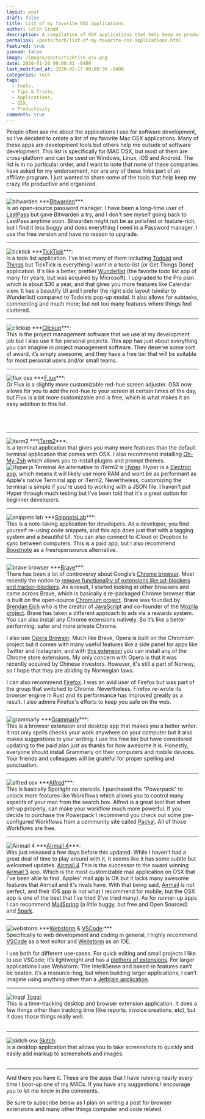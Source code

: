 ```yaml
---
layout: post
draft: false
title: List of my favorite OSX applications
author: Colin Stodd
description: A compilation of OSX applications that help keep me productive and organized.
permalink: /posts/tech/list-of-my-favorite-osx-applications.html
featured: true
pinned: false
image: /images/posts/ticktick_osx.png
date: 2020-01-20 00:00:01 -0400
last_modified_at: 2020-02-17 00:00:30 -0400
categories: tech
tags:
  - Tools,
  - Tips & Tricks,
  - Applications,
  - OSX,
  - Productivity
comments: true
---
```


People often ask me about the applications I use for software development, so I’ve decided to create a list of my favorite Mac OSX applications. Many of these apps are development tools but others help me outside of software development.  This list is specifically for MAC OSX, but most of them are cross-platform and can be used on Windows, Linux, iOS and Android. The list is in no particular order, and I want to note that none of these companies have asked for my endorsement, nor are any of these links part of an affiliate program. I just wanted to share some of the tools that help keep my crazy life productive and organized.

<hr>

<span class="image right">
<img loading="lazy" src="https://upload.wikimedia.org/wikipedia/commons/d/d0/Bitwarden_Desktop_MacOS.png" alt="bitwarden">
</span>
***<a href="https://bitwarden.com/" target="_blank" rel="noopener">Bitwarden</a>***:<br/>Is an open-source password manager. I have been a long-time user of <a href="https://www.lastpass.com/" target="_blank" rel="noopener">LastPass</a> but gave Bitwarden a try, and I don't see myself going back to LastPass anytime soon. Bitwarden might not be as polished or feature-rich, but I find it less buggy and does everything I need in a Password manager. I use the free version and have no reason to upgrade.


<hr>

<span class="image right">
<img loading="lazy" src="/images/posts/ticktick_osx.png" alt="ticktick">
</span>
***<a href="https://ticktick.com/" target="_blank" rel="noopener">TickTick</a>***:<br/>Is a todo list application. I’ve tried many of them including <a href="https://todoist.com" target="_blank" rel="noopener">Todoist</a> and <a href="https://culturedcode.com/things/" target="_blank" rel="noopener">Things</a> but TickTick is everything I want in a todo-list (or Get Things Done) application. It's like a better, prettier <a href="https://www.wunderlist.com/" target="_blank" rel="noopener">Wunderlist</a> (the favorite todo list app of many for years, but was acquired by Microsoft). I upgraded to the Pro plan which is about $30 a year, and that gives you more features like Calendar view. It has a beautify UI and I prefer the right side layout (similar to Wunderlist) compared to Todoists pop-up modal. It also allows for subtasks, commenting and much more; but not too many features where things feel cluttered.

<hr>

<span class="image right">
<img loading="lazy" src="https://software-advice.imgix.net/managed/products/screenshots/list_view_app_retina.png?auto=format&w=600&h=450" alt="clickup">
</span>
***<a href="https://clickup.com" target="_blank" rel="noopener">Clickup</a>***:<br/>This is the project management software that we use at my development job but I also use it for personal projects. This app has just about everything you can imagine in project management software. They deserve some sort of award, it’s simply awesome, and they have a free tier that will be suitable for most personal users and/or small teams.

<hr>

<span class="image right">
<img loading="lazy" src="/images/posts/f.lux.png" alt="flux osx" style="max-height:300px;">
</span>
***<a href="https://justgetflux.com/" target="_blank" rel="noopener">F.lux</a>***:<br/> Or Flux is a slightly more customizable red-hue screen adjuster. OSX now allows for you to add the red-hue to your screen at certain times of the day, but Flux is a bit more customizable and is free, which is what makes it an easy addition to this list.
<br/>
<br/>
<br/>
<br/>

<hr>
<span class="image right">
<img loading="lazy" src="https://miro.medium.com/max/3200/1*6ZbzPhOo4jchV4DzkA3beQ.png" alt="iterm2">
</span>
***<a href="https://iterm2.com/" target="_blank" rel="noopener">iTerm2</a>***:<br/> Is a terminal application that gives you many more features than the default terminal application that comes with OSX. I also recommend installing <a href="https://ohmyz.sh/" target="_blank" rel="noopener">Oh-My-Zsh</a> which allows you to install plugins and prompt themes.

<span class="image right">
<img loading="lazy" src="/images/posts/hyper.png" alt="Hyper.js Terminal">
</span>
An alternative to iTerm2 is <a href="https://hyper.is" target="_blank" rel="noopener" title="Hyper.is">Hyper</a>. Hyper is a <a href="https://www.electronjs.org/" target="_blank" rel="noopener" title="Electron App">Electron app</a>, which means it will likely use more RAM and wont be as performant as Apple's native Terminal app or iTerm2; Nevertheless, customizing the terminal is simple if you're used to working with a JSON file. I haven't put Hyper through much testing but I've been told that it's a great option for beginner developers.

<br/>

<hr>

<span class="image right">
<img loading="lazy" src="https://is2-ssl.mzstatic.com/image/thumb/Purple113/v4/8e/59/13/8e59137d-d322-41d5-309d-0e8366542cf1/pr_source.jpg/643x0w.jpg" alt="snippets lab">
</span>
***<a href="https://apps.apple.com/us/app/snippetslab/id1006087419?mt=12" target="_blank" rel="noopener">SnippetsLab</a>***:<br/>This is a note-taking application for developers. As a developer, you find yourself re-using code snippets, and this app does just that with a tagging system and a beautiful UI. You can also connect to iCloud or Dropbox to sync between computers. This is a paid app, but I also recommend <a href="https://boostnote.io/" target="_blank" rel="noopner">Boostnote</a> as a free/opensource alternative.

<hr>

<span class="image right">
<img loading="lazy" src="https://brave.com/wp-content/uploads/2018/10/a25he_image1.png" alt="brave browser">
</span>
***<a href="https://brave.com/" target="_blank" rel="noopener">Brave</a>***:<br/>There has been a lot of controversy about Google’s <a href="https://www.google.com/chrome/" target="_blank" rel="noopener">Chrome browser</a>. Most recently the notion to <a href="https://www.wired.com/story/google-chrome-ad-blockers-extensions-api/" target="_blank" rel="noopener">remove functionality of extensions like ad-blockers and tracker-blockers</a>. As a result, I started looking at other browsers and came across Brave, which is basically a re-packaged Chrome browser that is built on the open-source <a href="https://www.chromium.org/" target="_blank" rel="noopener">Chromium project</a>. Brave was founded by <a href="https://en.wikipedia.org/wiki/Brendan_Eich" target="_blank" rel="noopener">Brendan Eich</a> who is the creator of <a href="https://en.wikipedia.org/wiki/JavaScript" target="_blank" rel="noopener">JavaScript</a> and co-founder of the <a href="https://www.mozilla.org/en-US/about/history/" target="_blank" rel="noopener">Mozilla project</a>. Brave has taken a different approach to ads via a rewards system. You can also install any Chrome extensions natively. So it’s like a better performing, safer and more private Chrome.

I also use <a href="https://www.opera.com/" target="_blank" rel="noopener">Opera Browser</a>. Much like Brave, Opera is built on the Chromium project but it comes with many useful features like a side panel for apps like Twitter and Instagram, and with <a href="https://colinstodd.com/posts/code/add-chrome-extensions-to-opera-browser.html" target="_top" rel="noopener">this extension</a> you can install any of the Chrome store extensions. My only concern with Opera is that it was recently acquired by Chinese investors. However, it's still a part of Norway, so I hope that they are abiding by Norwegian laws.

I can also recommend <a href="https://www.mozilla.org/en-US/firefox/" target="_blank" rel="noopener">Firefox</a>. I was an avid user of Firefox but was part of the group that switched to Chrome. Nevertheless, Firefox re-wrote its browser engine in Rust and its performance has improved greatly as a result. I also admire Firefox's efforts to keep you safe on the web.

<hr>

<span class="image right">
<img loading="lazy" src="https://lh3.googleusercontent.com/JKWZYRe_7OkKz70IXaXv6TZdgBc2EKIT-AGANDQ0Kg_vDvuJv0ZRUmtro0Wx1FCVGbqpQ2JbOg=w640-h400-e365" alt="grammarly">
</span>
***<a href="https://www.grammarly.com/" target="_blank" rel="noopener">Grammarly</a>***:<br/>This is a browser extension and desktop app that makes you a better writer. It not only spells checks your work anywhere on your computer but it also makes suggestions to your writing. I use the free tier but have considered updating to the paid plan just as thanks for how awesome it is. Honestly, everyone should install Grammarly on their computers and mobile devices. Your friends and colleagues will be grateful for proper spelling and punctuation.

<hr>

<span class="image right">
<img loading="lazy" src="https://9to5mac.com/wp-content/uploads/sites/6/2017/03/friday-5-alfred-3.jpg?quality=82&strip=all&w=1600" alt="alfred osx">
</span>
***<a href="https://www.alfredapp.com/" target="_blank" rel="noopener">Alfred</a>***:<br/>This is basically Spotlight on steroids. I purchased the “Powerpack” to unlock more features like Workflows which allows you to control many aspects of your mac from the search box. Alfred is a great tool that when set-up properly, can make your workflow much more powerful. If you decide to purchase the Powerpack I recommend you check out some pre-configured Workflows from a community site called <a href="http://www.packal.org/" target="_blank" rel="noopener">Packal</a>. All of those Workflows are free.

<hr>

<span class="image right">
<img loading="lazy" src="https://is4-ssl.mzstatic.com/image/thumb/Purple124/v4/ef/e9/86/efe9868a-6246-44d1-0a50-dac5c2064b81/mzl.vdtpgelc.jpg/643x0w.jpg" alt="Airmail 4" title="Airmail 4">
</span>
***<a href="https://airmailapp.com/" target="_blank" rel="noopener">Airmail 4</a>***:<br/> Was just released a few days before this updated. While I haven't had a great deal of time to play around with it, it seems like it has some subtle but welcomed updates. <a href="https://airmailapp.com/" target="_blank" rel="noopener">Airmail 4</a> This is the successor to the award winning <a href="https://airmailapp.com/">Airmail 3</a> app. Which is the most customizable mail application on OSX that I've been able to find. Apples' mail app is OK but it lacks many awesome features that Airmail and it's rivals have. With that being said, <a href="https://airmailapp.com/" target="_blank" rel="noopener">Airmail</a> is not perfect, and their iOS app is not what I recommend for mobile, but the OSX app is one of the best that I’ve tried (I’ve tried many). As for runner-up apps I can recommend <a href="https://getmailspring.com/" target="_blank" rel="noopener">MailSpring</a> (a little buggy, but free and Open Sourced) and <a href="https://sparkmailapp.com/" target="_blank" rel="noopener">Spark</a>.

<hr>

<span class="image right">
<img loading="lazy" src="https://d3nmt5vlzunoa1.cloudfront.net/webstorm/files/2017/08/ionic-debug.png" alt="webstorm">
</span>
***<a href="https://www.jetbrains.com/webstorm/" target="_blank" rel="noopener">Webstorm</a> & <a href="https://code.visualstudio.com/" target="_blank" rel="noopener">VSCode</a>:***<br/>
Specifically to web development and coding in general, I highly recommend <a href="https://code.visualstudio.com/" target="_blank" rel="noopener">VSCode</a> as a text editor and <a href="https://www.jetbrains.com/webstorm/" target="_blank" rel="noopener">Webstorm</a> as an IDE.

I use both for different use-cases. For quick editing and small projects I like to use VSCode; It’s lightweight and has a <a href="https://code.visualstudio.com/docs/editor/extension-gallery" target="_blank" rel="noopener">plethora of extensions</a>. For larger applications I use Webstorm. The IntelliSense and baked-in features can’t be beaten. It’s a resource-hog, but when building larger applications, I can’t imagine using anything other than a <a href="https://www.jetbrains.com/" target="_blank" rel="noopener">Jetbrain application</a>.

<hr>


<span class="image right">
<img loading="lazy" src="https://clockify.me/assets/images/best-time-tracking-apps/toggl-apps.png" alt="toggl">
</span>
<a href="https://toggl.com/" target="_blank" rel="noopener">Toggl</a>:<br/>This is a time-tracking desktop and browser extension application. It does a few things other than tracking time (like reports, invoice creations, etc), but it does those things really well.

<br/>
<br/>
<hr>

<span class="image right">
<img loading="lazy" src="https://is5-ssl.mzstatic.com/image/thumb/Purple6/v4/c0/0b/4f/c00b4ffa-a942-1ffa-d1f0-6da2cfa7e928/mzl.fkhegzvv.png/643x0w.png" alt="skitch osx">
</span>
<a href="https://apps.apple.com/us/app/skitch-snap-mark-up-share/id425955336?mt=12" target="_blank" rel="noopener">Skitch</a>:<br/> Is a desktop application that allows you to take screenshots to quickly and easily add markup to screenshots and images.

<br/>
<br/>
<hr>


And there you have it. These are the apps that I have running nearly every time I boot-up one of my MACs. If you have any suggestions I encourage you to let me know in the comments.

Be sure to subscribe below as I plan on writing a post for browser extensions and many other things computer and code related.


<br/>
<br/>